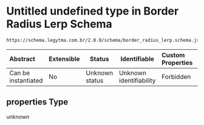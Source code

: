 # Untitled undefined type in Border Radius Lerp Schema

```txt
https://schema.legytma.com.br/2.0.0/schema/border_radius_lerp.schema.json#/properties
```




| Abstract            | Extensible | Status         | Identifiable            | Custom Properties | Additional Properties | Access Restrictions | Defined In                                                                                          |
| :------------------ | ---------- | -------------- | ----------------------- | :---------------- | --------------------- | ------------------- | --------------------------------------------------------------------------------------------------- |
| Can be instantiated | No         | Unknown status | Unknown identifiability | Forbidden         | Allowed               | none                | [border_radius_lerp.schema.json\*](../schema/border_radius_lerp.schema.json) |

## properties Type

unknown
